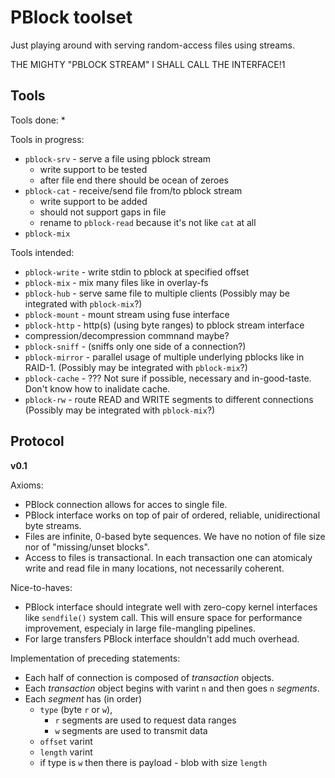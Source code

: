 PBlock toolset
==============

Just playing around with serving random-access files using streams.

THE MIGHTY "PBLOCK STREAM" I SHALL CALL THE INTERFACE!1

Tools
-----

Tools done:
*

Tools in progress:

* `pblock-srv` - serve a file using pblock stream
  * write support to be tested
  * after file end there should be ocean of zeroes
* `pblock-cat` - receive/send file from/to pblock stream
  * write support to be added
  * should not support gaps in file
  * rename to `pblock-read` because it's not like `cat` at all
* `pblock-mix`

Tools intended:

* `pblock-write` - write stdin to pblock at specified offset
* `pblock-mix` - mix many files like in overlay-fs
* `pblock-hub` - serve same file to multiple clients
  (Possibly may be integrated with `pblock-mix`?)
* `pblock-mount` - mount stream using fuse interface
* `pblock-http` - http(s) (using byte ranges) to pblock stream interface
* compression/decompression commnand maybe?
* `pblock-sniff` - (sniffs only one side of a connection?)
* `pblock-mirror` - parallel usage of multiple underlying pblocks like in RAID-1.
  (Possibly may be integrated with `pblock-mix`?)
* `pblock-cache` - ???
  Not sure if possible, necessary and in-good-taste. Don't know how to inalidate cache.
* `pblock-rw` - route READ and WRITE segments to different connections
  (Possibly may be integrated with `pblock-mix`?)

Protocol
--------

**v0.1**

Axioms:

* PBlock connection allows for acces to single file.
* PBlock interface works on top of pair of ordered, reliable, unidirectional byte streams.
* Files are infinite, 0-based byte sequences. We have no notion of file size nor of "missing/unset blocks".
* Access to files is transactional. In each transaction one can atomicaly write and read file in many locations, not necessarily coherent.

Nice-to-haves:

* PBlock interface should integrate well with zero-copy kernel interfaces like `sendfile()` system call. This will ensure space for performance improvement, especialy in large file-mangling pipelines.
* For large transfers PBlock interface shouldn't add much overhead.

Implementation of preceding statements:

* Each half of connection is composed of *transaction* objects.
* Each *transaction* object begins with varint `n` and then goes `n` *segments*.
* Each *segment* has (in order)
  * `type` (byte `r` or `w`),
    * `r` segments are used to request data ranges
    * `w` segments are used to transmit data
  * `offset` varint
  * `length` varint
  * if type is `w` then there is payload - blob with size `length`
